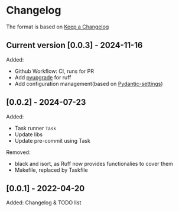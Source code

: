 # Changelog

The format is based on [Keep a Changelog](https://keepachangelog.com/en/1.0.0/)

## Current version [0.0.3] - 2024-11-16
Added:
- Github Workflow: CI, runs for PR
- Add [pyupgrade](https://github.com/asottile/pyupgrade) for ruff
- Add configuration management(based on [Pydantic-settings](https://github.com/pydantic/pydantic-settings))

## [0.0.2] - 2024-07-23

Added:
- Task runner `Task`
- Update libs
- Update pre-commit using Task

Removed:
- black and isort, as Ruff now provides functionalies to cover them
- Makefile, replaced by Taskfile

## [0.0.1] - 2022-04-20
Added: Changelog & TODO list
